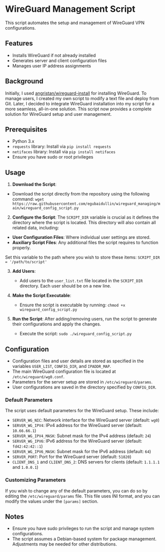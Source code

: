 # WireGuard Management Script

This script automates the setup and management of WireGuard VPN configurations.

## Features

- Installs WireGuard if not already installed
- Generates server and client configuration files
- Manages user IP address assignments

## Background

Initially, I used [angristan/wireguard-install](https://github.com/angristan/wireguard-install) for installing WireGuard. To manage users, I created my own script to modify a text file and deploy from Git. Later, I decided to integrate WireGuard installation into my script for a more seamless, all-in-one solution. This script now provides a complete solution for WireGuard setup and user management.

## Prerequisites

- Python 3.x
- `requests` library: Install via `pip install requests`
- `netifaces` library: Install via `pip install netifaces`
- Ensure you have sudo or root privileges

## Usage

1. **Download the Script**:
- Download the script directly from the repository using the following command: `wget https://raw.githubusercontent.com/egubaidullin/wireguard_managing/main/wireguard_config_script.py`

2. **Configure the Script**:
The `SCRIPT_DIR` variable is crucial as it defines the directory where the script is located. This directory will also contain all related data, including:

- **User Configuration Files**: Where individual user settings are stored.
- **Auxiliary Script Files**: Any additional files the script requires to function properly.

Set this variable to the path where you wish to store these items: `SCRIPT_DIR = '/path/to/script'`

3. **Add Users**:
   - Add users to the `user_list.txt` file located in the `SCRIPT_DIR` directory. Each user should be on a new line.

4. **Make the Script Executable**:
   - Ensure the script is executable by running: `chmod +x wireguard_config_script.py`

5. **Run the Script**:
   After adding/removing users, run the script to generate their configurations and apply the changes.
   - Execute the script: `sudo ./wireguard_config_script.py`

## Configuration

- Configuration files and user details are stored as specified in the variables `USER_LIST`, `CONFIG_DIR`, and `IPADDR_MAP`.
- The main WireGuard configuration file is located at `/etc/wireguard/wg0.conf`.
- Parameters for the server setup are stored in `/etc/wireguard/params`.
- User configurations are saved in the directory specified by `CONFIG_DIR`.

### Default Parameters

The script uses default parameters for the WireGuard setup. These include:

- `SERVER_WG_NIC`: Network interface for the WireGuard server (default: `wg0`)
- `SERVER_WG_IPV4`: IPv4 address for the WireGuard server (default: `10.66.66.1`)
- `SERVER_WG_IPV4_MASK`: Subnet mask for the IPv4 address (default: `24`)
- `SERVER_WG_IPV6`: IPv6 address for the WireGuard server (default: `fd42:42:42::1`)
- `SERVER_WG_IPV6_MASK`: Subnet mask for the IPv6 address (default: `64`)
- `SERVER_PORT`: Port for the WireGuard server (default: `51820`)
- `CLIENT_DNS_1` and `CLIENT_DNS_2`: DNS servers for clients (default: `1.1.1.1` and `1.0.0.1`)

### Customizing Parameters

If you wish to change any of the default parameters, you can do so by editing the `/etc/wireguard/params` file. This file uses INI format, and you can modify the values under the `[params]` section.

## Notes

- Ensure you have sudo privileges to run the script and manage system configurations.
- The script assumes a Debian-based system for package management. Adjustments may be needed for other distributions.
